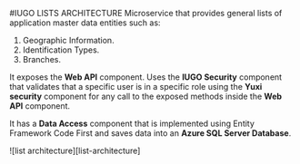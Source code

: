 #IUGO LISTS ARCHITECTURE
Microservice that provides general lists of application master data entities such as: 

1. Geographic Information.
2. Identification Types.
3. Branches.

It exposes the **Web API** component.
Uses the **IUGO Security** component that validates that a specific user is in a specific role using the **Yuxi security** component for any call to the exposed methods inside the **Web API** component.

It has a **Data Access** component that is implemented using Entity Framework Code First and saves data into an **Azure SQL Server Database**.

![list architecture][list-architecture]
